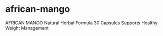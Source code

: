 # african-mango
AFRICAN MANGO Natural Herbal Formula 30 Capsules Supports Healthy Weight Management
